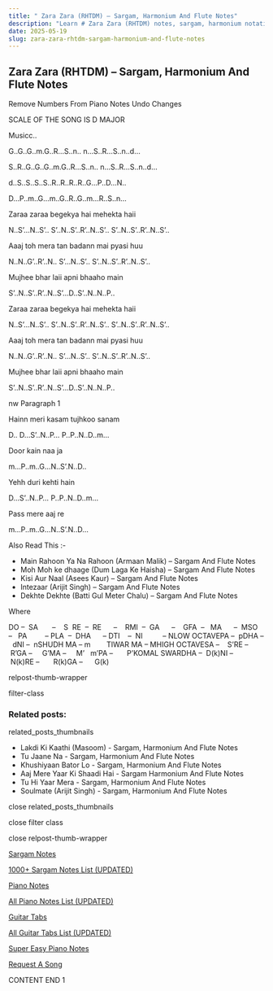 ```yaml
---
title: " Zara Zara (RHTDM) – Sargam, Harmonium And Flute Notes"
description: "Learn # Zara Zara (RHTDM) notes, sargam, harmonium notations and flute notes. Easy step-by-step tutorial for beginners."
date: 2025-05-19
slug: zara-zara-rhtdm-sargam-harmonium-and-flute-notes
---
```


## Zara Zara (RHTDM) – Sargam, Harmonium And Flute Notes

Remove Numbers From Piano Notes
Undo Changes

SCALE OF THE SONG IS D MAJOR

Musicc..

G..G..G..m.G..R…S..n.. n…S..R…S..n..d…

S..R..G..G..G..m.G..R…S..n.. n…S..R…S..n..d…

d..S..S..S..S..R..R..R..R..G…P..D…N..

D…P..m..G…m..G..R..G..m…R..S..n…

Zaraa zaraa begekya hai mehekta haii

N..S’…N..S’.. S’..N..S’..R’..N..S’.. S’..N..S’..R’..N..S’..

Aaaj toh mera tan badann mai pyasi huu

N..N..G’..R’..N.. S’…N..S’.. S’..N..S’..R’..N..S’..

Mujhee bhar laii apni bhaaho main

S’..N..S’..R’..N..S’…D..S’..N..N..P..

Zaraa zaraa begekya hai mehekta haii

N..S’…N..S’.. S’..N..S’..R’..N..S’.. S’..N..S’..R’..N..S’..

Aaaj toh mera tan badann mai pyasi huu

N..N..G’..R’..N.. S’…N..S’.. S’..N..S’..R’..N..S’..

Mujhee bhar laii apni bhaaho main

S’..N..S’..R’..N..S’…D..S’..N..N..P..

nw Paragraph 1

Hainn meri kasam tujhkoo sanam

D.. D…S’..N..P… P..P..N..D..m…

Door kain naa ja

m…P..m..G…N..S’.N..D..

Yehh duri kehti hain

D…S’..N..P… P..P..N..D..m…

Pass mere aaj re

m…P..m..G…N..S’.N..D…

Also Read This :-

- Main Rahoon Ya Na Rahoon (Armaan Malik) – Sargam And Flute Notes
- Moh Moh ke dhaage (Dum Laga Ke Haisha) – Sargam And Flute Notes
- Kisi Aur Naal (Asees Kaur) – Sargam And Flute Notes
- Intezaar (Arijit Singh) – Sargam And Flute Notes
- Dekhte Dekhte (Batti Gul Meter Chalu) – Sargam And Flute Notes

Where

DO –  SA       –    S  RE  –  RE      –    RMI  –  GA      –    GFA  –   MA      –  MSO  –   PA         – PLA  –  DHA      – DTI    –  NI          – NLOW OCTAVEPA –  pDHA –  dNI –  nSHUDH MA – m        TIWAR MA – MHIGH OCTAVESA –    S’RE –     R’GA –     G’MA –     M’   m’PA –       P’KOMAL SWARDHA –  D(k)NI –       N(k)RE –       R(k)GA –      G(k)

relpost-thumb-wrapper

filter-class

### Related posts:

related_posts_thumbnails

- Lakdi Ki Kaathi (Masoom) - Sargam, Harmonium And Flute Notes
- Tu Jaane Na - Sargam, Harmonium And Flute Notes
- Khushiyaan Bator Lo - Sargam, Harmonium And Flute Notes
- Aaj Mere Yaar Ki Shaadi Hai - Sargam Harmonium And Flute Notes
- Tu Hi Yaar Mera - Sargam, Harmonium And Flute Notes
- Soulmate (Arijit Singh) - Sargam, Harmonium And Flute Notes

close related_posts_thumbnails

close filter class

close relpost-thumb-wrapper

[Sargam Notes](/sargam-notes.html)

[1000+ Sargam Notes List (UPDATED)](/all-songs-list-sargam-notes.html)

[Piano Notes](/piano-notes.html)

[All Piano Notes List (UPDATED)](/all-songs-list-piano-notes.html)

[Guitar Tabs](/guitar-tabs.html)

[All Guitar Tabs List (UPDATED)](/all-songs-list-guitar-tabs.html)

[Super Easy Piano Notes](https://studywall.in/)

[Request A Song](/request-a-song.html)

CONTENT END 1
